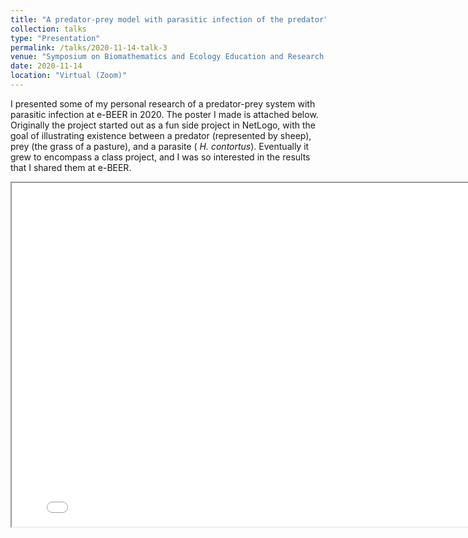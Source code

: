 ```yaml
---
title: "A predator-prey model with parasitic infection of the predator"
collection: talks
type: "Presentation"
permalink: /talks/2020-11-14-talk-3
venue: "Symposium on Biomathematics and Ecology Education and Research (BEER)"
date: 2020-11-14
location: "Virtual (Zoom)"
---
```


I presented some of my personal research of a predator-prey system with parasitic infection
at e-BEER in 2020. The poster I made is attached below. Originally the project started out as a 
fun side project in NetLogo, with the goal of illustrating existence between a predator (represented by
sheep), prey (the grass of a pasture), and a parasite (<i> H. contortus</i>). Eventually it grew
to encompass a class project, and I was so interested in the results that I shared them at e-BEER. 

<iframe src="/files/BEER_poster.pdf" height="550" width="800"></iframe>
